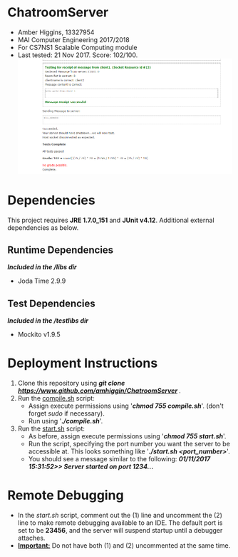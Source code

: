 # ChatroomServer
* Amber Higgins, 13327954
* MAI Computer Engineering 2017/2018
* For CS7NS1 Scalable Computing module
* Last tested: 21 Nov 2017. Score: 102/100.
![grade](https://github.com/amhiggin/ChatroomServer/blob/master/grade_chatserver.PNG)

# Dependencies
This project requires <b>JRE 1.7.0_151</b> and <b>JUnit v4.12</b>. Additional external dependencies as below.

## Runtime Dependencies
<i><b> Included in the /libs dir</i></b>
* Joda Time 2.9.9

## Test Dependencies ##
<i><b> Included in the /testlibs dir</i></b>
* Mockito v1.9.5

# Deployment Instructions
1. Clone this repository using <i><b> git clone https://www.github.com/amhiggin/ChatroomServer </b></i>.
2. Run the <u>compile.sh</u> script:
    * Assign execute permissions using '<i><b>chmod 755 compile.sh</i></b>'. (don't forget <i>sudo</i> if necessary).
    * Run using '<b><i>./compile.sh</b></i>'. 
3. Run the <u>start.sh</u> script:
    * As before, assign execute permissions using '<b><i>chmod 755 start.sh</b></i>'.
    * Run the script, specifying the port number you want the server to be accessible at. This looks something like
     '<i><b>./start.sh <port_number></i></b>'.
    * You should see a message similar to the following:
  <b><i> 01/11/2017 15:31:52>> Server started on port 1234...</i></b>
   
# Remote Debugging
* In the <i>start.sh</i> script, comment out the (1) line and uncomment the (2) line to make remote debugging available to an IDE. The default port is set to be <b>23456</b>, and the server will suspend startup until a debugger attaches.
* <b><u>Important:</u></b> Do not have both (1) and (2) uncommented at the same time.

